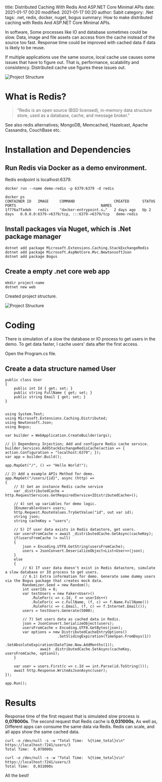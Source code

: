 title: Distributed Caching With Redis And ASP.NET Core Minimal APIs
date: 2021-01-17 00:20
modified: 2021-01-17 00:20
author: Sabit
category: .Net
tags: .net, redis, docker, nuget, bogus
summary: How to make distributed caching with Redis And ASP.NET Core Minimal APIs.


In software, Some processes like IO and database sometimes could be slow. Data, image and file assets can access from the cache instead of the source too fast. Response time could be improved with cached data if data is likely to be reuse.

If multiple applications use the same source, local cache use causes some issues that have to figure out. That is, performance, scalability and consistency. Distributed cache use figures these issues out.

![Project Structure]({static}/images/cached-application.png)

# What is Redis?
> "Redis is an open source (BSD licensed), in-memory data structure store, used as a database, cache, and message broker."

See also redis alternatives; MongoDB, Memcached, Hazelcast, Apache Cassandra, CouchBase etc.

# Installation and Dependencies

## Run Redis via Docker as a demo environment.
Redis endpoint is localhost:6379.
```
docker run --name demo-redis -p 6379:6379 -d redis

```

```
docker ps
CONTAINER ID   IMAGE     COMMAND                  CREATED      STATUS      PORTS                                       NAMES      
1f776a7fadeb   redis     "docker-entrypoint.s…"   2 days ago   Up 2 days   0.0.0.0:6379->6379/tcp, :::6379->6379/tcp   demo-redis
```


## Install packages via Nuget, which is .Net package manager

```
dotnet add package Microsoft.Extensions.Caching.StackExchangeRedis
dotnet add package Microsoft.AspNetCore.Mvc.NewtonsoftJson
dotnet add package Bogus
```

## Create a empty .net core web app

```
mkdir project-name
dotnet new web

```
Created project structure.

![Project Structure]({static}/images/empty-dotnet-core-web-project-structure.png)


# Coding

There is simulation of a slow the database or IO process to get users in the demo. To get data faster, I cache users' data after the first access.

Open the Program.cs file.

## Create a data structure named User

```
public class User
{
    public int Id { get; set; }
    public string FullName { get; set; }
    public string Email { get; set; }
}

```

```

using System.Text;
using Microsoft.Extensions.Caching.Distributed;
using Newtonsoft.Json;
using Bogus;

var builder = WebApplication.CreateBuilder(args);

// 1) Dependency Injection; Add and configure Redis cache service.
builder.Services.AddStackExchangeRedisCache(action => { action.Configuration = "localhost:6379"; });
var app = builder.Build();

app.MapGet("/", () => "Hello World!");

// 2) Add a example APIs Method for demo.
app.MapGet("/users/{id}", async (http) =>
{
    // 3) Get an instance Redis cache service
    var _distributedCache = http.RequestServices.GetRequiredService<IDistributedCache>();

    // 4) set up variables for demo logic.
    IEnumerable<User> users;
    http.Request.RouteValues.TryGetValue("id", out var id);
    string json;
    string cacheKey = "users";
    
    // 5) If user data exists in Redis datastore, get users.
    var usersFromCache = await _distributedCache.GetAsync(cacheKey);
    if(usersFromCache != null)
    {
        json = Encoding.UTF8.GetString(usersFromCache);
        users = JsonConvert.DeserializeObject<List<User>>(json);
    }
    else
    {
        // 6) If user data doesn't exist in Redis datastore, simulate a slow database or IO process to get users. 
        // 6.1) Extra information for demo. Generate some dummy users via the Bogus package that creates mock data.
        Randomizer.Seed = new Random();
        int userIds = 0;
        var testUsers = new Faker<User>()
            .RuleFor(c => c.Id, f => userIds++)
            .RuleFor(c => c.FullName, (f, c) => f.Name.FullName())
            .RuleFor(c => c.Email, (f, c) => f.Internet.Email());
        users = testUsers.Generate(5000);

        // 7) Set users data as cached data in Redis.
        json = JsonConvert.SerializeObject(users);
        usersFromCache = Encoding.UTF8.GetBytes(json);
        var options = new DistributedCacheEntryOptions()
                        .SetSlidingExpiration(TimeSpan.FromDays(1)) 
                        .SetAbsoluteExpiration(DateTime.Now.AddMonths(1)); 
                await _distributedCache.SetAsync(cacheKey, usersFromCache, options);
    }

    var user = users.First(c => c.Id == int.Parse(id.ToString()));
    await http.Response.WriteAsJsonAsync(user);
});

app.Run();

```

# Results

Response time of the first request that is simulated slow process is **0,078000s**. The second request that Redis cache is **0,031000s**, As well as, Different apps can consume the same data via Redis. 
Redis can scale, and all apps show the same cached data.  

```
curl -o /dev/null -s -w "Total Time:  %{time_total}s\n" https://localhost:7241/users/3       
Total Time:  0,078000s

```

```
curl -o /dev/null -s -w "Total Time:  %{time_total}s\n" https://localhost:7241/users/3       
Total Time:  0,031000s

```


 
All the best!